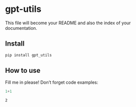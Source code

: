 gpt-utils
================

<!-- WARNING: THIS FILE WAS AUTOGENERATED! DO NOT EDIT! -->

This file will become your README and also the index of your
documentation.

## Install

``` sh
pip install gpt_utils
```

## How to use

Fill me in please! Don’t forget code examples:

``` python
1+1
```

    2
